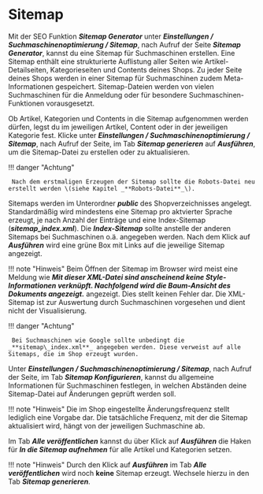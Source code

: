 # Sitemap

Mit der SEO Funktion _**Sitemap Generator**_ unter _**Einstellungen / Suchmaschinenoptimierung / Sitemap**_, nach Aufruf der Seite _**Sitemap Generator**_, kannst du eine Sitemap für Suchmaschinen erstellen. Eine Sitemap enthält eine strukturierte Auflistung aller Seiten wie Artikel-Detailseiten, Kategorieseiten und Contents deines Shops. Zu jeder Seite deines Shops werden in einer Sitemap für Suchmaschinen zudem Meta-Informationen gespeichert. Sitemap-Dateien werden von vielen Suchmaschinen für die Anmeldung oder für besondere Suchmaschinen-Funktionen vorausgesetzt.

Ob Artikel, Kategorien und Contents in die Sitemap aufgenommen werden dürfen, legst du im jeweiligen Artikel, Content oder in der jeweiligen Kategorie fest. Klicke unter _**Einstellungen / Suchmaschinenoptimierung / Sitemap**_, nach Aufruf der Seite, im Tab _**Sitemap generieren**_ auf _**Ausführen**_, um die Sitemap-Datei zu erstellen oder zu aktualisieren.

!!! danger "Achtung"

	 Nach dem erstmaligen Erzeugen der Sitemap sollte die Robots-Datei neu erstellt werden \(siehe Kapitel _**Robots-Datei**_\).

Sitemaps werden im Unterordner _**public**_ des Shopverzeichnisses angelegt. Standardmäßig wird mindestens eine Sitemap pro aktvierter Sprache erzeugt, je nach Anzahl der Einträge und eine Index-Sitemap \(_**sitemap\_index.xml**_\). Die _**Index-Sitemap**_ sollte anstelle der anderen Sitemaps bei Suchmaschinen o.ä. angegeben werden. Nach dem Klick auf _**Ausführen**_ wird eine grüne Box mit Links auf die jeweilige Sitemap angezeigt.

!!! note "Hinweis" 
	 Beim Öffnen der Sitemap im Browser wird meist eine Meldung wie _**Mit dieser XML-Datei sind anscheinend keine Style-Informationen verknüpft. Nachfolgend wird die Baum-Ansicht des Dokuments angezeigt.**_ angezeigt. Dies stellt keinen Fehler dar. Die XML-Sitemap ist zur Auswertung durch Suchmaschinen vorgesehen und dient nicht der Visualisierung.

!!! danger "Achtung"

	 Bei Suchmaschinen wie Google sollte unbedingt die _**sitemap\_index.xml**_ angegeben werden. Diese verweist auf alle Sitemaps, die im Shop erzeugt wurden.

Unter _**Einstellungen / Suchmaschinenoptimierung / Sitemap**_, nach Aufruf der Seite, im Tab _**Sitemap Konfigurieren**_, kannst du allgemeine Informationen für Suchmaschinen festlegen, in welchen Abständen deine Sitemap-Datei auf Änderungen geprüft werden soll.

!!! note "Hinweis" 
	 Die im Shop eingestellte Änderungsfrequenz stellt lediglich eine Vorgabe dar. Die tatsächliche Frequenz, mit der die Sitemap aktualisiert wird, hängt von der jeweiligen Suchmaschine ab.

Im Tab _**Alle veröffentlichen**_ kannst du über Klick auf _**Ausführen**_ die Haken für _**In die Sitemap aufnehmen**_ für alle Artikel und Kategorien setzen.

!!! note "Hinweis" 
	 Durch den Klick auf _**Ausführen**_ im Tab _**Alle veröffentlichen**_ wird noch **keine** Sitemap erzeugt. Wechsele hierzu in den Tab _**Sitemap generieren**_.



